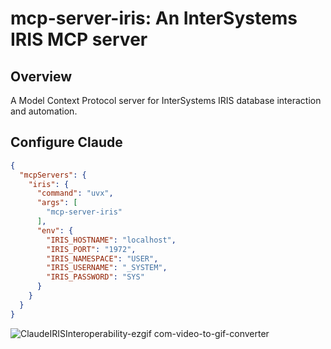 # mcp-server-iris: An InterSystems IRIS MCP server

## Overview

A Model Context Protocol server for InterSystems IRIS database interaction and automation.

## Configure Claude

```json
{
  "mcpServers": {
    "iris": {
      "command": "uvx",
      "args": [
        "mcp-server-iris"
      ],
      "env": {
        "IRIS_HOSTNAME": "localhost",
        "IRIS_PORT": "1972",
        "IRIS_NAMESPACE": "USER",
        "IRIS_USERNAME": "_SYSTEM",
        "IRIS_PASSWORD": "SYS"
      }
    }
  }
}
```

![ClaudeIRISInteroperability-ezgif com-video-to-gif-converter](https://github.com/user-attachments/assets/ff0e397c-dd0f-44d8-a963-677462c89b41)
